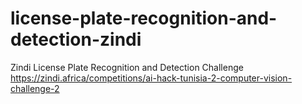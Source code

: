 # license-plate-recognition-and-detection-zindi

Zindi License Plate Recognition and Detection Challenge
https://zindi.africa/competitions/ai-hack-tunisia-2-computer-vision-challenge-2
